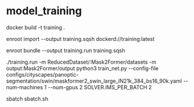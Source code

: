 # model_training
docker build -t training .

enroot import --output training.sqsh  dockerd://training:latest

enroot bundle --output training.run training.sqsh 

 ./training.run -m ReducedDataset/:Mask2Former/datasets -m output:Mask2Former/output python3 train_net.py --config-file configs/cityscapes/panoptic-segmentation/swin/maskformer2_swin_large_IN21k_384_bs16_90k.yaml --num-machines 1 --num-gpus 2 SOLVER.IMS_PER_BATCH 2

sbatch sbatch.sh



